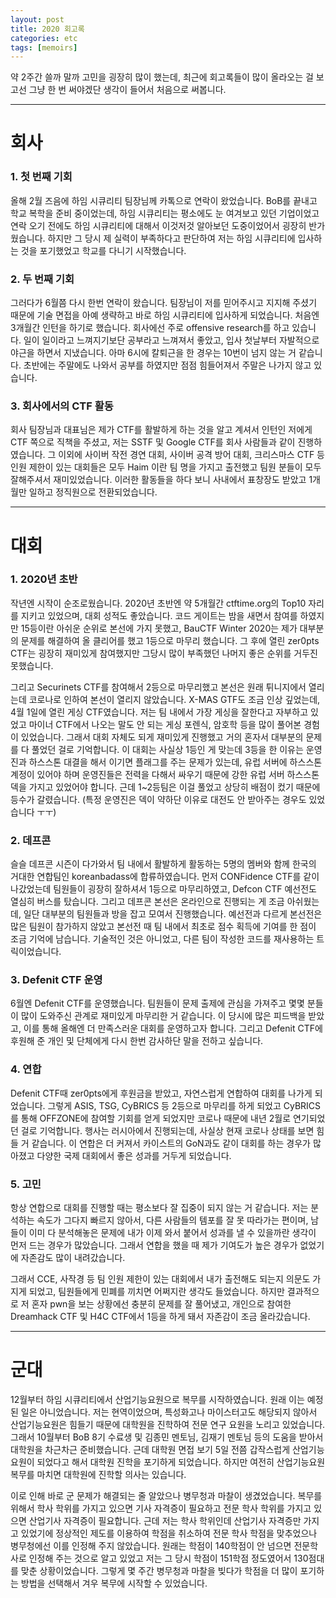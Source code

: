 ```yaml
---
layout: post
title: 2020 회고록
categories: etc
tags: [memoirs]
---
```



약 2주간 쓸까 말까 고민을 굉장히 많이 했는데, 최근에 회고록들이 많이 올라오는 걸 보고선 그냥 한 번 써야겠단 생각이 들어서 처음으로 써봅니다.

------



# 회사

### 1. 첫 번째 기회

올해 2월 즈음에 하임 시큐리티 팀장님께 카톡으로 연락이 왔었습니다. BoB를 끝내고 학교 복학을 준비 중이었는데, 하임 시큐리티는 평소에도 눈 여겨보고 있던 기업이었고 연락 오기 전에도 하임 시큐리티에 대해서 이것저것 알아보던 도중이었어서 굉장히 반가웠습니다. 하지만 그 당시 제 실력이 부족하다고 판단하여 저는 하임 시큐리티에 입사하는 것을 포기했었고 학교를 다니기 시작했습니다.



### 2. 두 번째 기회

그러다가 6월쯤 다시 한번 연락이 왔습니다. 팀장님이 저를 믿어주시고 지지해 주셨기 때문에 기술 면접을 아예 생략하고 바로 하임 시큐리티에 입사하게 되었습니다. 처음엔 3개월간 인턴을 하기로 했습니다. 회사에선 주로 offensive research를 하고 있습니다. 일이 일이라고 느껴지기보단 공부라고 느껴져서 좋았고, 입사 첫날부터 자발적으로 야근을 하면서 지냈습니다. 아마 6시에 칼퇴근을 한 경우는 10번이 넘지 않는 거 같습니다. 초반에는 주말에도 나와서 공부를 하였지만 점점 힘들어져서 주말은 나가지 않고 있습니다.



### 3. 회사에서의 CTF 활동

회사 팀장님과 대표님은 제가 CTF를 활발하게 하는 것을 알고 계셔서 인턴인 저에게 CTF 쪽으로 직책을 주셨고, 저는 SSTF 및 Google CTF를 회사 사람들과 같이 진행하였습니다. 그 이외에 사이버 작전 경연 대회, 사이버 공격 방어 대회, 크리스마스 CTF 등 인원 제한이 있는 대회들은 모두 Haim 이란 팀 명을 가지고 출전했고 팀원 분들이 모두 잘해주셔서 재미있었습니다. 이러한 활동들을 하다 보니 사내에서 표창장도 받았고 1개월만 일하고 정직원으로 전환되었습니다.

------



# 대회

### 1. 2020년 초반

작년엔 시작이 순조로웠습니다. 2020년 초반엔 약 5개월간 ctftime.org의 Top10 자리를 지키고 있었으며, 대회 성적도 좋았습니다. 코드 게이트는 밤을 새면서 참여를 하였지만 15등이란 아쉬운 순위로 본선에 가지 못했고, BauCTF Winter 2020는 제가 대부분의 문제를 해결하여 올 클리어를 했고 1등으로 마무리 했습니다. 그 후에 열린 zer0pts CTF는 굉장히 재미있게 참여했지만 그당시 많이 부족했던 나머지 좋은 순위를 거두진 못했습니다.



그리고 Securinets CTF를 참여해서 2등으로 마무리했고 본선은 원래 튀니지에서 열리는데 코로나로 인하여 본선이 열리지 않았습니다.  X-MAS GTF도 조금 인상 깊었는데, 4월 1일에 열린 게싱 CTF였습니다. 저는 팀 내에서 가장 게싱을 잘한다고 자부하고 있었고 마이너 CTF에서 나오는 말도 안 되는 게싱 포렌식, 암호학 등을 많이 풀어본 경험이 있었습니다. 그래서 대회 자체도 되게 재미있게 진행했고 거의 혼자서 대부분의 문제를 다 풀었던 걸로 기억합니다. 이 대회는 사실상 1등인 게 맞는데 3등을 한 이유는 운영진과 하스스톤 대결을 해서 이기면 플래그를 주는 문제가 있는데, 유럽 서버에 하스스톤 계정이 있어야 하며 운영진들은 전력을 다해서 싸우기 때문에 강한 유럽 서버 하스스톤 덱을 가지고 있었어야 합니다. 근데 1~2등팀은 이걸 풀었고 상당히 배점이 컸기 때문에 등수가 갈렸습니다. (특정 운영진은 덱이 약하단 이유로 대전도 안 받아주는 경우도 있었습니다 ㅜㅜ)



### 2. 데프콘

슬슬 데프콘 시즌이 다가와서 팀 내에서 활발하게 활동하는 5명의 멤버와 함께 한국의 거대한 연합팀인 koreanbadass에 합류하였습니다. 먼저 CONFidence CTF를 같이 나갔었는데 팀원들이 굉장히 잘하셔서 1등으로 마무리하였고, Defcon CTF 예선전도 열심히 버스를 탔습니다. 그리고 데프콘 본선은 온라인으로 진행되는 게 조금 아쉬웠는데, 일단 대부분의 팀원들과 방을 잡고 모여서 진행했습니다.  예선전과 다르게 본선전은 많은 팀원이 참가하지 않았고 본선전 때 팀 내에서 최초로 점수 획득에 기여를 한 점이 조금 기억에 남습니다. 기술적인 것은 아니었고, 다른 팀이 작성한 코드를 재사용하는 트릭이었습니다.



### 3. Defenit CTF 운영

6월엔 Defenit CTF를 운영했습니다. 팀원들이 문제 출제에 관심을 가져주고 몇몇 분들이 많이 도와주신 관계로 재미있게 마무리한 거 같습니다. 이 당시에 많은 피드백을 받았고, 이를 통해 올해엔 더 만족스러운 대회를 운영하고자 합니다. 그리고 Defenit CTF에 후원해 준 개인 및 단체에게 다시 한번 감사하단 말을 전하고 싶습니다.



### 4. 연합

Defenit CTF때 zer0pts에게 후원금을 받았고, 자연스럽게 연합하여 대회를 나가게 되었습니다. 그렇게 ASIS, TSG, CyBRICS 등 2등으로 마무리를 하게 되었고 CyBRICS를 통해 OFFZONE에 참여할 기회를 얻게 되었지만 코로나 때문에 내년 2월로 연기되었던 걸로 기억합니다. 행사는 러시아에서 진행되는데, 사실상 현재 코로나 상태를 보면 힘들 거 같습니다. 이 연합은 더 커져서 카이스트의 GoN과도 같이 대회를 하는 경우가 많아졌고 다양한 국제 대회에서 좋은 성과를 거두게 되었습니다.



### 5. 고민

항상 연합으로 대회를 진행할 때는 평소보다 잘 집중이 되지 않는 거 같습니다. 저는 분석하는 속도가 그다지 빠르지 않아서, 다른 사람들의 템포를 잘 못 따라가는 편이며, 남들이 이미 다 분석해놓은 문제에 내가 이제 와서 붙어서 성과를 낼 수 있을까란 생각이 먼저 드는 경우가 많았습니다. 그래서 연합을 했을 때 제가 기여도가 높은 경우가 없었기에 자존감도 많이 내려갔습니다.



그래서 CCE, 사작경 등 팀 인원 제한이 있는 대회에서 내가 출전해도 되는지 의문도 가지게 되었고, 팀원들에게 민폐를 끼치면 어쩌지란 생각도 들었습니다. 하지만 결과적으로 저 혼자 pwn을 보는 상황에선 충분히 문제를 잘 풀어냈고, 개인으로 참여한 Dreamhack CTF 및 H4C CTF에서 1등을 하게 돼서 자존감이 조금 올라갔습니다.

------



# 군대

12월부터 하임 시큐리티에서 산업기능요원으로 복무를 시작하였습니다. 원래 이는 예정된 일은 아니었습니다. 저는 현역이었으며, 특성화고나 마이스터고도 해당되지 않아서 산업기능요원은 힘들기 때문에 대학원을 진학하여 전문 연구 요원을 노리고 있었습니다. 그래서 10월부터 BoB 8기 수료생 및 김종민 멘토님, 김재기 멘토님 등의 도움을 받아서 대학원을 차근차근 준비했습니다. 근데 대학원 면접 보기 5일 전쯤 갑작스럽게 산업기능요원이 되었다고 해서 대학원 진학을 포기하게 되었습니다. 하지만 여전히 산업기능요원 복무를 마치면 대학원에 진학할 의사는 있습니다.



이로 인해 바로 군 문제가 해결되는 줄 알았으나 병무청과 마찰이 생겼었습니다. 복무를 위해서 학사 학위를 가지고 있으면 기사 자격증이 필요하고 전문 학사 학위를 가지고 있으면 산업기사 자격증이 필요합니다. 근데 저는 학사 학위인데 산업기사 자격증만 가지고 있었기에 정상적인 제도를 이용하여 학점을 취소하여 전문 학사 학점을 맞추었으나 병무청에선 이를 인정해 주지 않았습니다. 원래는 학점이 140학점이 안 넘으면 전문학사로 인정해 주는 것으로 알고 있었고 저는 그 당시 학점이 151학점 정도였어서 130점대를 맞춘 상황이었습니다. 그렇게 몇 주간 병무청과 마찰을 빚다가 학점을 더 많이 포기하는 방법을 선택해서 겨우 복무에 시작할 수 있었습니다.
